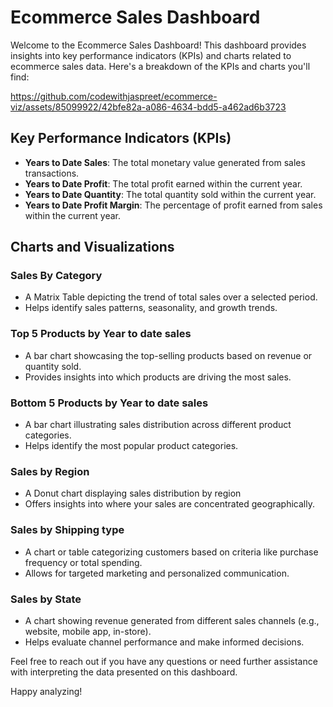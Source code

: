 # Ecommerce Sales Dashboard

Welcome to the Ecommerce Sales Dashboard! This dashboard provides insights into key performance indicators (KPIs) and charts related to ecommerce sales data. Here's a breakdown of the KPIs and charts you'll find:

https://github.com/codewithjaspreet/ecommerce-viz/assets/85099922/42bfe82a-a086-4634-bdd5-a462ad6b3723


## Key Performance Indicators (KPIs)

- **Years to Date Sales**: The total monetary value generated from sales transactions.
- **Years to Date Profit**: The total profit earned within the current year.
- **Years to Date Quantity**: The total quantity sold within the current year.
 - **Years to Date Profit Margin**: The percentage of profit earned from sales within the current year.


## Charts and Visualizations

### Sales By Category

- A Matrix Table depicting the trend of total sales over a selected period.
- Helps identify sales patterns, seasonality, and growth trends.

### Top 5 Products by Year to date sales

- A bar chart showcasing the top-selling products based on revenue or quantity sold.
- Provides insights into which products are driving the most sales.

### Bottom 5 Products by Year to date sales

- A bar chart illustrating sales distribution across different product categories.
- Helps identify the most popular product categories.

### Sales by Region

- A Donut chart displaying sales distribution by region 
- Offers insights into where your sales are concentrated geographically.

### Sales by Shipping type

- A chart or table categorizing customers based on criteria like purchase frequency or total spending.
- Allows for targeted marketing and personalized communication.

### Sales by State

- A chart showing revenue generated from different sales channels (e.g., website, mobile app, in-store).
- Helps evaluate channel performance and make informed decisions.


Feel free to reach out if you have any questions or need further assistance with interpreting the data presented on this dashboard.

Happy analyzing!
